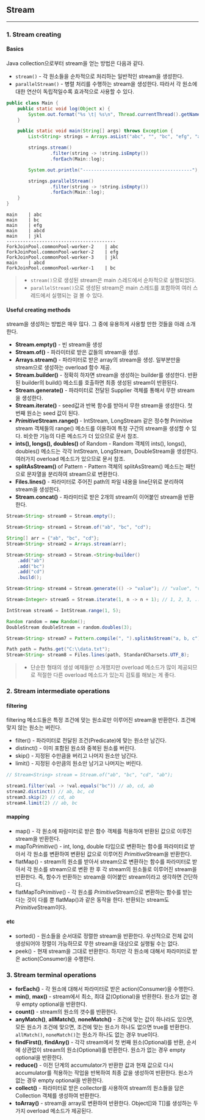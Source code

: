 ## Stream

---

### 1. Stream creating

#### Basics

Java collection으로부터 stream을 얻는 방법은 다음과 같다.
* `stream()` - 각 원소들을 순차적으로 처리하는 일반적인 stream을 생성한다.
* `parallelStream()` - 병렬 처리를 수행하는 stream을 생성한다. 따라서 각 원소에 대한 연산이 독립적일수록 효과적으로 사용할 수 있다.

```java
public class Main {
    public static void log(Object x) {
        System.out.format("%s \t| %s\n", Thread.currentThread().getName(), x.toString());
    }

    public static void main(String[] args) throws Exception {
        List<String> strings = Arrays.asList("abc", "", "bc", "efg", "abcd","", "jkl");

        strings.stream()
                .filter(string -> !string.isEmpty())
                .forEach(Main::log);

        System.out.println("----------------------------------------");

        strings.parallelStream()
                .filter(string -> !string.isEmpty())
                .forEach(Main::log);
    }
}
```

```
main 	| abc
main 	| bc
main 	| efg
main 	| abcd
main 	| jkl
----------------------------------------
ForkJoinPool.commonPool-worker-2 	| abc
ForkJoinPool.commonPool-worker-2 	| efg
ForkJoinPool.commonPool-worker-3 	| jkl
main 	| abcd
ForkJoinPool.commonPool-worker-1 	| bc
```

> * `stream()`으로 생성된 stream은 main 스레드에서 순차적으로 실행되었다.
> * `parallelStream()`으로 생성된 stream은 main 스레드를 포함하여 여러 스레드에서 실행되는 걸 볼 수 있다.

#### Useful creating methods

stream을 생성하는 방법은 매우 많다. 그 중에 유용하게 사용할 만한 것들을 아래 소개한다.

* **Stream.empty()** - 빈 stream을 생성
* **Stream.of()** - 파라미터로 받은 값들의 stream을 생성.
* **Arrays.stream()** - 파라미터로 받은 array의 stream을 생성. 일부분만을 stream으로 생성하는 overload 함수 제공.
* **Stream.<T>builder()** - 정확히 하자면 stream을 생성하는 builder를 생성한다. 반환된 builder의 build() 메소드를 호출하면 최종 생성된 stream이 반환된다.
* **Stream.generate()** - 파라미터로 전달된 Supplier<T> 객체를 통해서 무한 stream을 생성한다. 
* **Stream.iterate()** - seed값과 반복 함수를 받아서 무한 stream을 생성한다. 첫 번째 원소는 seed 값이 된다.
* ***Primitive*Stream.range()** - IntStream, LongStream 같은 정수형 Primitive stream 객체들의 range() 메소드를 이용하여 특정 구간의 stream을 생성할 수 있다. 비숫한 기능의 다른 메소드가 더 있으므로 문서 참조.
* **ints(), longs(), doubles()** of Random - Random 객체의 ints(), longs(), doubles() 메소드는 각각 IntStream, LongStream, DoubleStream을 생성한다. 여러가지 overload 메소드가 있으므로 문서 참조.
* **splitAsStream()** of Pattern - Pattern 객체의 splitAsStream() 메소드는 패턴으로 문자열을 분리하여 stream으로 변환한다.
* **Files.lines()** - 파라미터로 주어진 path의 파일 내용을 line단위로 분리하여 stream을 생성한다.
* **Stream.concat()** - 파라미터로 받은 2개의 stream이 이어붙인 stream을 반환한다.

```java
Stream<String> stream0 = Stream.empty();

Stream<String> stream1 = Stream.of("ab", "bc", "cd");

String[] arr = {"ab", "bc", "cd"};
Stream<String> stream2 = Arrays.stream(arr);

Stream<String> stream3 = Stream.<String>builder()
    .add("ab")
    .add("bc")
    .add("cd")
    .build();

Stream<String> stream4 = Stream.generate(() -> "value"); // "value", "value", ...

Stream<Integer> stream5 = Stream.iterate(1, n -> n + 1); // 1, 2, 3, ...

IntStream stream6 = IntStream.range(1, 5);

Random random = new Random();
DoubleStream doubleStream = random.doubles(3);

Stream<String> stream7 = Pattern.compile(", ").splitAsStream("a, b, c");

Path path = Paths.get("C:\\data.txt");
Stream<String> stream8 = Files.lines(path, StandardCharsets.UTF_8);
```

> * 단순한 형태의 생성 예제들만 소개했지만 overload 메소드가 많이 제공되므로 적절한 다른 overload 메소드가 있는지 검토를 해보는 게 좋다.

### 2. Stream intermediate operations

#### filtering

filtering 메소드들은 특정 조건에 맞는 원소로만 이루어진 stream을 반환한다. 조건에 맞지 않는 원소는 버린다.

* filter() - 파라미터로 전달된 조건(Predicate)에 맞는 원소만 남긴다.
* distinct() - 이미 포함된 원소와 중복된 원소를 버린다.
* skip() - 지정된 수만큼을 버리고 나머지 원소만 남긴다.
* limit() - 지정된 수만큼의 원소만 남기고 나머지는 버린다.

```java
// Stream<String> stream = Stream.of("ab", "bc", "cd", "ab");

stream1.filter(val -> !val.equals("bc")) // ab, cd, ab
stream2.distinct() // ab, bc, cd
stream3.skip(2) // cd, ab
stream4.limit(2) // ab, bc
```

#### mapping

* map() - 각 원소에 파람미터로 받은 함수 객체를 적용하여 반환된 값으로 이루진 stream을 반환한다.
* mapTo*Primitive*() - int, long, double 타입으로 변환하는 함수를 파라미터로 받아서 각 원소를 변환하여 변환된 값으로 이루어진 *Primitive*Stream을 반환한다.
* flatMap() - stream의 원소를 받아서 stream으로 변환하는 함수를 파라미터로 받아서 각 원소를 stream으로 변환 한 후 각 stream의 원소들로 이루어진 stream을 반환한다. 즉, 함수가 반환하는 stream을 이어붙인 stream이라고 생각하면 간단하다.
* flatMapTo*Primitive*() - 각 원소를 *Primitive*Stream으로 변환하는 함수를 받는 다는 것이 다를 뿐 flatMap()과 같은 동작을 한다. 반환되는 stream도 *Primitive*Stream이다.

#### etc

* sorted() - 원소들을 순서대로 정렬한 stream을 반환한다. 우선적으로 전체 값이 생성되어야 정렬이 가능하므로 무한 stream을 대상으로 실행될 수는 없다.
* peek() - 현재 stream을 그대로 반환한다. 하지만 각 원소에 대해서 파라미터로 받은 action(Consumer)을 수행한다.

### 3. Stream terminal operations

* **forEach()** - 각 원소에 대해서 파라미터로 받은 action(Consumer)을 수행한다.
* **min()**, **max()** - stream에서 최소, 최대 값(Optional)을 반환한다. 원소가 없는 경우 empty optional을 반환한다.
* **count()** - stream의 원소의 갯수를 반환한다.
* **anyMatch()**, **allMatch()**, **noneMatch()** - 조건에 맞는 값이 하나라도 있으면, 모든 원소가 조건에 맞으면, 조건에 맞는 원소가 하나도 없으면 true를 반환한다. `allMatch()`, `noneMatch()`는 원소가 하나도 없는 경우 true이다.
* **findFirst()**, **findAny()** - 각각 stream에서 첫 번째 원소(Optional)를 반환, 순서에 상관없이 stream의 원소(Optional)를 반환한다. 원소가 없는 경우 empty optional을 반환한다.
* **reduce()** - 이전 단계의 accumulator가 반환한 값과 현재 값으로 다시 accumulator를 적용하는 작업을 반복하여 최종 값을 생성하여 반환한다. 원소가 없는 경우 empty optional을 반환한다.
* **collect()** - 파라미터로 받은 collector를 사용하여 stream의 원소들을 담은 Collection 객체를 생성하여 반환한다.
* **toArray()** - stream을 array로 변환하여 반환한다. Object[]와 T[]를 생성하는 두 가지 overload 메소드가 제공된다.